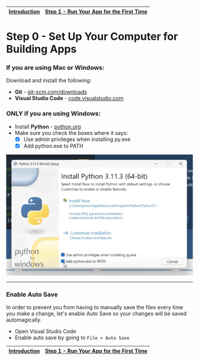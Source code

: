 | [Introduction](../README.md) | [Step 1 - Run Your App for the First Time](../step1/step1.md) |
| - | - |

# Step 0 - Set Up Your Computer for Building Apps

### If you are using Mac or Windows:

Download and install the following:

- **Git** - [git-scm.com/downloads](https://git-scm.com/downloads)
- **Visual Studio Code** - [code.visualstudio.com](https://code.visualstudio.com)

### ONLY if you are using Windows:

- Install **Python** - [python.org](https://www.python.org/)
- Make sure you check the boxes where it says:
  - [x] Use admin privileges when installing py.exe
  - [x] Add python.exe to PATH

![python](./python.png)

---

### Enable Auto Save

In order to prevent you from having to manually save the files every time you make a change, let's enable Auto Save so your changes will be saved automagically.

- Open Visual Studio Code
- Enable auto save by going to `File > Auto Save`

| [Introduction](../README.md) | [Step 1 - Run Your App for the First Time](../step1/step1.md) |
| - | - |
